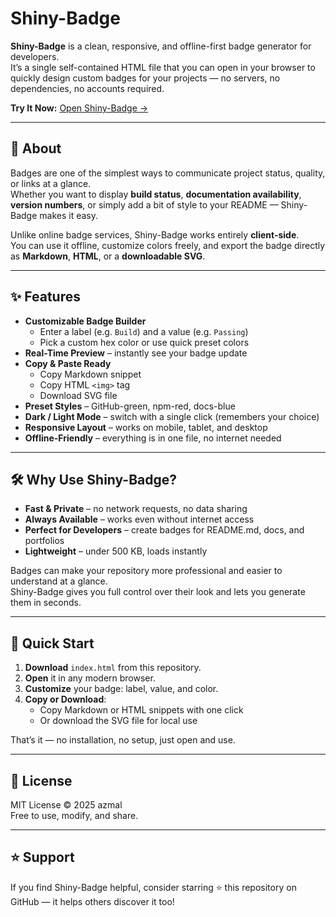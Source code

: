 # Shiny-Badge

**Shiny-Badge** is a clean, responsive, and offline-first badge generator for developers.  
It’s a single self-contained HTML file that you can open in your browser to quickly design custom badges for your projects — no servers, no dependencies, no accounts required.

**Try It Now:** [Open Shiny-Badge →](https://azmaldev.github.io/shiny-badge/)

---

## 📖 About

Badges are one of the simplest ways to communicate project status, quality, or links at a glance.  
Whether you want to display **build status**, **documentation availability**, **version numbers**, or simply add a bit of style to your README — Shiny-Badge makes it easy.

Unlike online badge services, Shiny-Badge works entirely **client-side**.  
You can use it offline, customize colors freely, and export the badge directly as **Markdown**, **HTML**, or a **downloadable SVG**.

---

## ✨ Features

- **Customizable Badge Builder**  
  - Enter a label (e.g. `Build`) and a value (e.g. `Passing`)  
  - Pick a custom hex color or use quick preset colors  
- **Real-Time Preview** – instantly see your badge update  
- **Copy & Paste Ready**  
  - Copy Markdown snippet  
  - Copy HTML `<img>` tag  
  - Download SVG file  
- **Preset Styles** – GitHub-green, npm-red, docs-blue  
- **Dark / Light Mode** – switch with a single click (remembers your choice)  
- **Responsive Layout** – works on mobile, tablet, and desktop  
- **Offline-Friendly** – everything is in one file, no internet needed  

---

## 🛠️ Why Use Shiny-Badge?

- **Fast & Private** – no network requests, no data sharing  
- **Always Available** – works even without internet access  
- **Perfect for Developers** – create badges for README.md, docs, and portfolios  
- **Lightweight** – under 500 KB, loads instantly  

Badges can make your repository more professional and easier to understand at a glance.  
Shiny-Badge gives you full control over their look and lets you generate them in seconds.

---

## 🚀 Quick Start

1. **Download** `index.html` from this repository.  
2. **Open** it in any modern browser.  
3. **Customize** your badge: label, value, and color.  
4. **Copy or Download**:  
   - Copy Markdown or HTML snippets with one click  
   - Or download the SVG file for local use  

That’s it — no installation, no setup, just open and use.

---

## 📄 License

MIT License © 2025 azmal  
Free to use, modify, and share.

---

## ⭐ Support

If you find Shiny-Badge helpful, consider starring ⭐ this repository on GitHub — it helps others discover it too!
